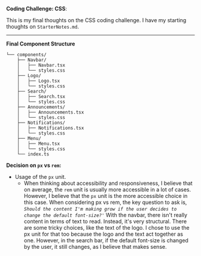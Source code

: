 **Coding Challenge: CSS**:

This is my final thoughts on the CSS coding challenge. I have my starting thoughts on `StarterNotes.md`.

---

**Final Component Structure**

```
└── components/
    ├── Navbar/
    │   ├── Navbar.tsx
    │   └── styles.css
    ├── Logo/
    │   ├── Logo.tsx
    │   └── styles.css
    ├── Search/
    │   ├── Search.tsx
    │   └── styles.css
    ├── Announcements/
    │   ├── Announcements.tsx
    │   └── styles.css
    ├── Notifications/
    │   ├── Notifications.tsx
    │   └── styles.css
    ├── Menu/
    │   ├── Menu.tsx
    │   └── styles.css
    └── index.ts
```

**Decision on `px` vs `rem`:**

- Usage of the `px` unit.
  - When thinking about accessibility and responsiveness, I believe that on average, the `rem` unit is usually more accessible in a lot of cases. However, I believe that the `px` unit is the more accessible choice in this case. When considering px vs rem, the key question to ask is, _`Should the content I'm making grow if the user decides to change the default font-size?'`_ With the navbar, there isn't really content in terms of text to read. Instead, it's very structural. There are some tricky choices, like the text of the logo. I chose to use the px unit for that too because the logo and the text act together as one. However, in the search bar, if the default font-size is changed by the user, it still changes, as I believe that makes sense.
